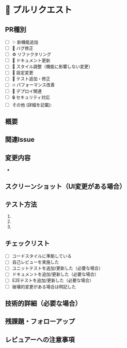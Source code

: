 # 📝 プルリクエスト

## PR種別
<!-- 該当する項目にチェックを入れてください（複数選択可） -->
- [ ] ✨ 新機能追加
- [ ] 🐛 バグ修正
- [ ] ♻️ リファクタリング
- [ ] 📝 ドキュメント更新
- [ ] 🎨 スタイル調整（機能に影響しない変更）
- [ ] 🔧 設定変更
- [ ] 🚨 テスト追加・修正
- [ ] 🔥 パフォーマンス改善
- [ ] 🚀 デプロイ関連
- [ ] 🔒 セキュリティ対応
- [ ] その他 (詳細を記載):

## 概要
<!-- このプルリクエストで何を変更したのかを簡潔に説明してください -->

## 関連Issue
<!-- このPRで解決するIssue番号 (例: "fixes #123") -->

## 変更内容
<!-- 変更の詳細を箇条書きで説明してください -->
- 

## スクリーンショット（UI変更がある場合）
<!-- UI変更がある場合は、変更前と変更後のスクリーンショットを追加してください -->

## テスト方法
<!-- この変更をどのようにテストしたか、またはテストすべきかを説明してください -->
1. 
2. 
3. 

## チェックリスト
<!-- 該当する項目に [x] を入れてください -->
- [ ] コードスタイルに準拠している
- [ ] 自己レビューを実施した
- [ ] ユニットテストを追加/更新した（必要な場合）
- [ ] ドキュメントを追加/更新した（必要な場合）
- [ ] E2Eテストを追加/更新した（必要な場合）
- [ ] 破壊的変更がある場合は明記した

## 技術的詳細（必要な場合）
<!-- 実装の詳細や技術的な選択理由など、必要があれば記載してください -->

## 残課題・フォローアップ
<!-- 今後対応が必要な課題や次のステップがあれば記載してください -->

## レビュアーへの注意事項
<!-- レビュアーに特に確認してほしい点や注意点があれば記載してください -->

<!-- 
GitHub Web上でより特化したテンプレートを利用したい場合は、以下のリンクからアクセスしてください：
- [✨ 機能追加](https://github.com/otomatty/saedgewell/compare/main...{{branch}}?template=feature.md)
- [🐛 バグ修正](https://github.com/otomatty/saedgewell/compare/main...{{branch}}?template=bugfix.md)
- [♻️ リファクタリング](https://github.com/otomatty/saedgewell/compare/main...{{branch}}?template=refactoring.md)
- [📝 ドキュメント更新](https://github.com/otomatty/saedgewell/compare/main...{{branch}}?template=documentation.md)
-->